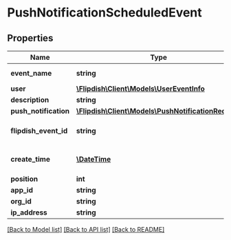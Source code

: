 # PushNotificationScheduledEvent

## Properties
Name | Type | Description | Notes
------------ | ------------- | ------------- | -------------
**event_name** | **string** | The event name | [optional] 
**user** | [**\Flipdish\\Client\Models\UserEventInfo**](UserEventInfo.md) |  | [optional] 
**description** | **string** |  | [optional] 
**push_notification** | [**\Flipdish\\Client\Models\PushNotificationRequest**](PushNotificationRequest.md) |  | [optional] 
**flipdish_event_id** | **string** | The identitfier of the event | [optional] 
**create_time** | [**\DateTime**](\DateTime.md) | The time of creation of the event | [optional] 
**position** | **int** | Position | [optional] 
**app_id** | **string** | App id | [optional] 
**org_id** | **string** | Org id | [optional] 
**ip_address** | **string** | Ip Address | [optional] 

[[Back to Model list]](../README.md#documentation-for-models) [[Back to API list]](../README.md#documentation-for-api-endpoints) [[Back to README]](../README.md)


